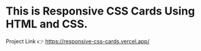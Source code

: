 # This is Responsive CSS Cards Using HTML and CSS.

Project Link 👉 https://responsive-css-cards.vercel.app/